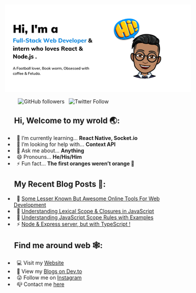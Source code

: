 <img src="https://raw.githubusercontent.com/Soumya-Dey/Soumya-Dey/master/readme-banner.png" width="740" alt="banner that says Soumya Dey"/>

&nbsp;&nbsp;&nbsp;&nbsp;&nbsp;&nbsp;&nbsp;&nbsp; ![GitHub followers](https://img.shields.io/github/followers/Soumya-Dey?style=social)&nbsp;&nbsp; ![Twitter Follow](https://img.shields.io/twitter/follow/soumyadey2001?style=social)

## &nbsp;&nbsp;&nbsp;&nbsp; Hi, Welcome to my wrold 🌏:
- &nbsp; 🌱 I’m currently learning... **React Native, Socket.io**
- &nbsp; 🤔 I’m looking for help with... **Context API**
- &nbsp; 💬 Ask me about... **Anything**
- &nbsp; 😄 Pronouns... **He/His/Him** 
- &nbsp; ⚡ Fun fact... **The first oranges weren’t orange 🍊**

## &nbsp;&nbsp;&nbsp;&nbsp; My Recent Blog Posts 📓:
- &nbsp; 🔨 [Some Lesser Known But Awesome Online Tools For Web Development](https://dev.to/soumyadey/some-lesser-known-but-awesome-online-tools-for-web-development-10fa)
- &nbsp; 🔬 [Understanding Lexical Scope & Closures in JavaScript](https://dev.to/soumyadey/understanding-lexical-scope-closures-in-javascript-229b)
- &nbsp; 🔭 [Understanding JavaScript Scope Rules with Examples](https://dev.to/soumyadey/understanding-javascript-scope-rules-2bod)
- &nbsp; ⚡ [Node & Express server, but with TypeScript !](https://dev.to/soumyadey/node-express-server-but-with-typescript-2h6e)

## &nbsp;&nbsp;&nbsp;&nbsp; Find me around web 🕸:
- &nbsp; 💻 Visit my [Website](https://soumya-dey.github.io/)
- &nbsp; 📝 View my [Blogs on Dev.to](https://dev.to/soumyadey)
- &nbsp; 😜 Follow me on [Instagram](https://www.instagram.com/soumya_sl/)
- &nbsp; 📪 Contact me [here](mailto:soumyadey200@hotmail.com)
<br/>
